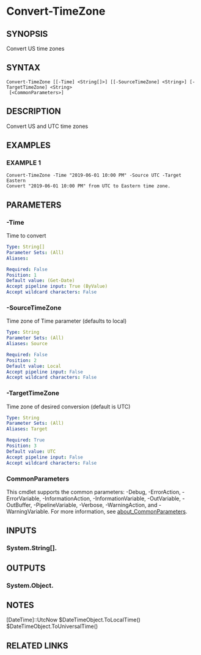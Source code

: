 # Convert-TimeZone

## SYNOPSIS
Convert US time zones

## SYNTAX

```
Convert-TimeZone [[-Time] <String[]>] [[-SourceTimeZone] <String>] [-TargetTimeZone] <String>
 [<CommonParameters>]
```

## DESCRIPTION
Convert US and UTC time zones

## EXAMPLES

### EXAMPLE 1
```
Convert-TimeZone -Time "2019-06-01 10:00 PM" -Source UTC -Target Eastern
Convert "2019-06-01 10:00 PM" from UTC to Eastern time zone.
```

## PARAMETERS

### -Time
Time to convert

```yaml
Type: String[]
Parameter Sets: (All)
Aliases:

Required: False
Position: 1
Default value: (Get-Date)
Accept pipeline input: True (ByValue)
Accept wildcard characters: False
```

### -SourceTimeZone
Time zone of Time parameter (defaults to local)

```yaml
Type: String
Parameter Sets: (All)
Aliases: Source

Required: False
Position: 2
Default value: Local
Accept pipeline input: False
Accept wildcard characters: False
```

### -TargetTimeZone
Time zone of desired conversion (default is UTC)

```yaml
Type: String
Parameter Sets: (All)
Aliases: Target

Required: True
Position: 3
Default value: UTC
Accept pipeline input: False
Accept wildcard characters: False
```

### CommonParameters
This cmdlet supports the common parameters: -Debug, -ErrorAction, -ErrorVariable, -InformationAction, -InformationVariable, -OutVariable, -OutBuffer, -PipelineVariable, -Verbose, -WarningAction, and -WarningVariable. For more information, see [about_CommonParameters](http://go.microsoft.com/fwlink/?LinkID=113216).

## INPUTS

### System.String[].
## OUTPUTS

### System.Object.
## NOTES
\[DateTime\]::UtcNow
$DateTimeObject.ToLocalTime()
$DateTimeObject.ToUniversalTime()

## RELATED LINKS
